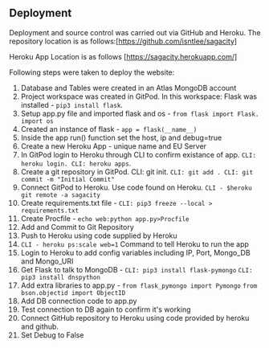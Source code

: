 Deployment
-----------------------------------------
Deployment and source control was carried out via GitHub and Heroku. The repository location is as follows:[https://github.com/isntlee/sagacity]

Heroku App Location is as follows [https://sagacity.herokuapp.com/]

Following steps were taken to deploy the website:
1. Database and Tables were created in an Atlas MongoDB account
2. Project workspace was created in GitPod. In this workspace: Flask was installed - `pip3 install flask`.
3. Setup app.py file and imported flask and os - `from flask import Flask. import os`
4. Created an instance of flask - `app = flask(__name__)`
6. Inside the app run() function set the host, ip and debug=true
7. Create a new Heroku App - unique name and EU Server
8. In GitPod login to Heroku through CLI to confirm existance of app. `CLI: heroku login. CLI: heroku apps`.
9. Create a git repository in GitPod. CLI: git init. `CLI: git add . CLI: git commit -m "Initial Commit"`
10. Connect GitPod to Heroku. Use code found on Heroku. `CLI - $heroku git remote -a sagacity`
11. Create requirements.txt file - `CLI: pip3 freeze --local > requirements.txt`
12. Create Procfile - `echo web:python app.py>Procfile`
13. Add and Commit to Git Repository
14. Push to Heroku using code supplied by Heroku
15. `CLI - heroku ps:scale web=1` Command to tell Heroku to run the app
16. Login to Heroku to add config variables including IP, Port, Mongo_DB and Mongo_URI
17. Get Flask to talk to MongoDB - `CLI: pip3 install flask-pymongo` `CLI: pip3 install dnspython`
18. Add extra libraries to app.py - `from flask_pymongo import Pymongo` `from bson.objectid import ObjectID`
19. Add DB connection code to app.py
20. Test connection to DB again to confirm it's working
21. Connect GitHub repository to Heroku using code provided by heroku and github.
22. Set Debug to False